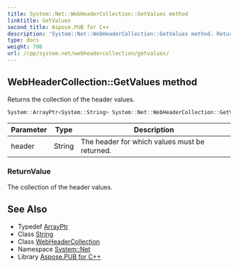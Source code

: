 ```yaml
---
title: System::Net::WebHeaderCollection::GetValues method
linktitle: GetValues
second_title: Aspose.PUB for C++
description: 'System::Net::WebHeaderCollection::GetValues method. Returns the collection of the header values in C++.'
type: docs
weight: 700
url: /cpp/system.net/webheadercollection/getvalues/
---
```

## WebHeaderCollection::GetValues method


Returns the collection of the header values.

```cpp
System::ArrayPtr<System::String> System::Net::WebHeaderCollection::GetValues(String header)
```


| Parameter | Type | Description |
| --- | --- | --- |
| header | String | The header for which values must be returned. |

### ReturnValue

The collection of the header values.

## See Also

* Typedef [ArrayPtr](../../../system/arrayptr/)
* Class [String](../../../system/string/)
* Class [WebHeaderCollection](../)
* Namespace [System::Net](../../)
* Library [Aspose.PUB for C++](../../../)

